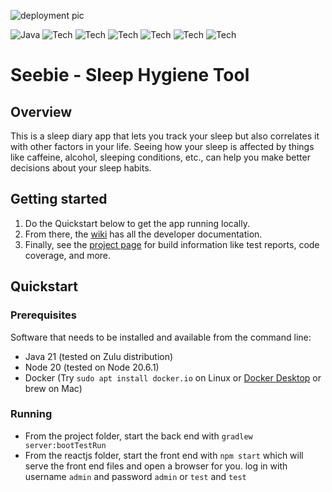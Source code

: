 ![deployment pic](https://github.com/thinkbigthings/seebie/actions/workflows/deploy-on-push-to-master.yml/badge.svg?style=for-the-badge)

![Java](https://img.shields.io/badge/java-21-blue?style=for-the-badge&logo=openjdk&logoColor=orange)
![Tech](https://img.shields.io/badge/spring-%236DB33F.svg?style=for-the-badge&logo=spring&logoColor=white)
![Tech](https://img.shields.io/badge/react-%2320232a.svg?style=for-the-badge&logo=react&logoColor=%2361DAFB)
![Tech](https://img.shields.io/badge/postgres-%23316192.svg?style=for-the-badge&logo=postgresql&logoColor=white)
![Tech](https://img.shields.io/badge/Gradle-02303A.svg?style=for-the-badge&logo=Gradle&logoColor=white)
![Tech](https://img.shields.io/badge/github%20actions-%232671E5.svg?style=for-the-badge&logo=githubactions&logoColor=white)
![Tech](https://img.shields.io/badge/heroku-%23430098.svg?style=for-the-badge&logo=heroku&logoColor=white)

# Seebie - Sleep Hygiene Tool

## Overview

This is a sleep diary app that lets you track your sleep but also
correlates it with other factors in your life.
Seeing how your sleep is affected by things like caffeine, alcohol,
sleeping conditions, etc., can help you make better decisions about your sleep habits.


## Getting started

1. Do the Quickstart below to get the app running locally.
2. From there, the [wiki](https://github.com/thinkbigthings/seebie/wiki) 
has all the developer documentation.
3. Finally, see the [project page](https://thinkbigthings.github.io/seebie) for build information
like test reports, code coverage, and more.

## Quickstart

### Prerequisites

Software that needs to be installed and available from the command line:

- Java 21 (tested on Zulu distribution)
- Node 20 (tested on Node 20.6.1)
- Docker (Try `sudo apt install docker.io` on Linux or  [Docker Desktop](https://hub.docker.com/editions/community/docker-ce-desktop-mac) or brew on Mac)

### Running

- From the project folder, start the back end with `gradlew server:bootTestRun`
- From the reactjs folder, start the front end with `npm start`
which will serve the front end files and open a browser for you.
log in with username `admin` and password `admin` or `test` and `test`

